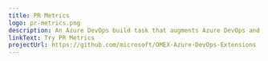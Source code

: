 ```yaml
---
title: PR Metrics
logo: pr-metrics.png
description: An Azure DevOps build task that augments Azure DevOps and GitHub pull request titles, letting reviewers quickly determine PR size and test coverage.
linkText: Try PR Metrics
projectUrl: https://github.com/microsoft/OMEX-Azure-DevOps-Extensions
---
```

